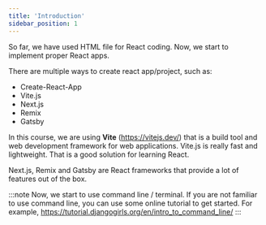 ```yaml
---
title: 'Introduction'
sidebar_position: 1
---
```

So far, we have used HTML file for React coding. Now, we start to implement proper React apps.

There are multiple ways to create react app/project, such as:
- Create-React-App
- Vite.js
- Next.js
- Remix
- Gatsby

In this course, we are using **Vite** (https://vitejs.dev/) that is a build tool and web development framework for web applications. Vite.js is really fast and lightweight. That is a good solution for learning React.

Next.js, Remix and Gatsby are React frameworks that provide a lot of features out of the box.

:::note
Now, we start to use command line / terminal. If you are not familiar to use command line, you can use some online tutorial to get started.
For example, https://tutorial.djangogirls.org/en/intro_to_command_line/
:::

